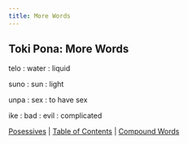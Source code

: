 ```yaml
---
title: More Words
---
```


## Toki Pona: More Words

telo
: water 
: liquid

suno
: sun
: light

unpa
: sex
: to have sex

ike
: bad
: evil 
: complicated

[Posessives](09Posessives.md) | [Table of Contents](toc.md) | [Compound Words](11CompoundWords.md)